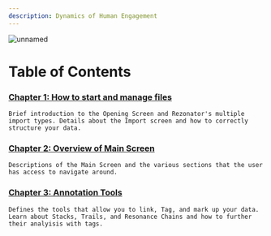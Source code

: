 ```yaml
---
description: Dynamics of Human Engagement
---
```


![unnamed](https://user-images.githubusercontent.com/77072787/133002427-7aa061ac-c1ed-4c3f-8037-d204a75bd726.png)



Table of Contents
====

### <a href="{{site.baseurl}}/Chapter1">Chapter 1: How to start and manage files</a>
	Brief introduction to the Opening Screen and Rezonator's multiple import types. Details about the Import screen and how to correctly structure your data.

### <a href="{{site.baseurl}}/Chapter2">Chapter 2: Overview of Main Screen</a>
	Descriptions of the Main Screen and the various sections that the user has access to navigate around.
	
### <a href="{{site.baseurl}}/Chapter3">Chapter 3: Annotation Tools</a>
	Defines the tools that allow you to link, Tag, and mark up your data. Learn about Stacks, Trails, and Resonance Chains and how to further their analyisis with tags.